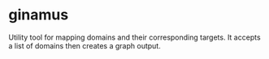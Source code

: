 # ginamus
Utility tool for mapping domains and their corresponding targets. It accepts a list of domains then creates a graph output.
